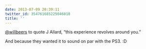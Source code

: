 ```yaml
---
date: 2013-07-09 20:39:11
twitter_id: 354761685225046018
title: ''
---
```


<!-- Tweet at https://twitter.com/statuses/354761089814233089 is either deleted or protected. -->

[@willbeers](https://twitter.com/willbeers) to quote J Allard, “this experience revolves around you.”

And because they wanted it to sound on par with the PS3. :D
